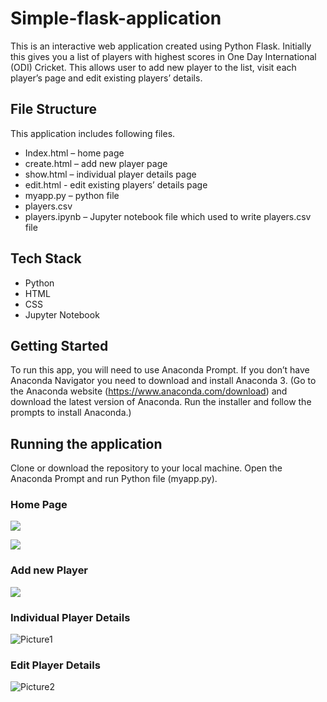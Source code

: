 # Simple-flask-application

This is an interactive web application created using Python Flask. Initially this gives you a list of players with highest scores in One Day International (ODI) Cricket. This allows user to add new player to the list, visit each player’s page and edit existing players’ details. 

## File Structure
This application includes following files.
-	Index.html – home page
-	create.html – add new player page
-	show.html – individual player details page
-	edit.html - edit existing players’ details page
-	myapp.py – python file 
-	players.csv
-	players.ipynb – Jupyter notebook file which used to write players.csv file

## Tech Stack
-	Python
-	HTML
-	CSS
-	Jupyter Notebook

## Getting Started 
To run this app, you will need to use Anaconda Prompt. If you don’t have Anaconda Navigator you need to download and install Anaconda 3. (Go to the Anaconda website (https://www.anaconda.com/download) and download the latest version of Anaconda. Run the installer and follow the prompts to install Anaconda.) 

## Running the application
Clone or download the repository to your local machine. Open the Anaconda Prompt and run Python file (myapp.py).

### Home Page
![](https://github.com/dineshadmw/Simple-flask-application/blob/main/assets/124505118/d6a93856-8066-41de-9f79-40d69ceea9a7)

![](/assets/124505118/d6a93856-8066-41de-9f79-40d69ceea9a7)

### Add new Player

![](https://github.com/dineshadmw/Simple-flask-application/assets/124505118/5b18b8b3-b2b6-4679-9557-b7dfba67a65d)

### Individual Player Details

![Picture1](https://github.com/dineshadmw/Simple-flask-application/assets/124505118/56b60f55-00fd-4237-98ae-96bd04addc32)
	 
### Edit Player Details

![Picture2](https://github.com/dineshadmw/Simple-flask-application/assets/124505118/170ad370-ef85-4ef4-9a61-a2829ef71964)

 
